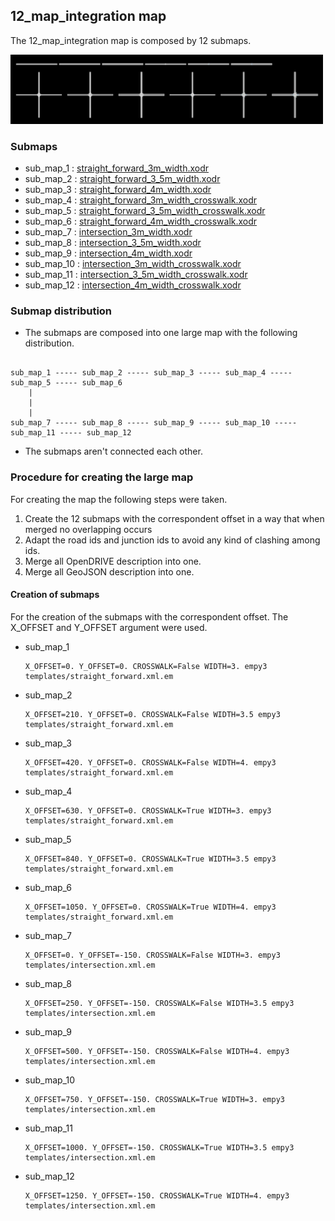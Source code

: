 ## 12_map_integration map


The 12_map_integration map is composed by 12 submaps.

<img src="../../docs/12_map_integration.jpg" width=500>

### Submaps


 - sub_map_1 : [straight_forward_3m_width.xodr](../../resources/straight_forward/straight_forward_3m_width.xodr)
 - sub_map_2 : [straight_forward_3_5m_width.xodr](../../resources/straight_forward/straight_forward_3_5m_width.xodr)
 - sub_map_3 : [straight_forward_4m_width.xodr](../../resources/straight_forward/straight_forward_4m_width.xodr)
 - sub_map_4 : [straight_forward_3m_width_crosswalk.xodr](../../resources/straight_forward/straight_forward_3m_width_crosswalk.xodr)
 - sub_map_5 : [straight_forward_3_5m_width_crosswalk.xodr](../../resources/straight_forward/straight_forward_3_5m_width_crosswalk.xodr)
 - sub_map_6 : [straight_forward_4m_width_crosswalk.xodr](../../resources/straight_forward/straight_forward_4m_width_crosswalk.xodr)
 - sub_map_7 : [intersection_3m_width.xodr](../../resources/intersection/intersection_3m_width.xodr)
 - sub_map_8 : [intersection_3_5m_width.xodr](../../resources/intersection/intersection_3_5m_width.xodr)
 - sub_map_9 : [intersection_4m_width.xodr](../../resources/intersection/intersection_4m_width.xodr)
 - sub_map_10 : [intersection_3m_width_crosswalk.xodr](../../resources/intersection/intersection_3m_width_crosswalk.xodr)
 - sub_map_11 : [intersection_3_5m_width_crosswalk.xodr](../../resources/intersection/intersection_3_5m_width_crosswalk.xodr)
 - sub_map_12 : [intersection_4m_width_crosswalk.xodr](../../resources/intersection/intersection_4m_width_crosswalk.xodr)

### Submap distribution


 - The submaps are composed into one large map with the following distribution.

```

sub_map_1 ----- sub_map_2 ----- sub_map_3 ----- sub_map_4 ----- sub_map_5 ----- sub_map_6
    |
    |
    |
sub_map_7 ----- sub_map_8 ----- sub_map_9 ----- sub_map_10 ----- sub_map_11 ----- sub_map_12
```

 - The submaps aren't connected each other.

### Procedure for creating the large map

For creating the map the following steps were taken.

1. Create the 12 submaps with the correspondent offset in a way that when merged no overlapping occurs
2. Adapt the road ids and junction ids to avoid any kind of clashing among ids.
3. Merge all OpenDRIVE description into one.
4. Merge all GeoJSON description into one.

#### Creation of submaps

For the creation of the submaps with the correspondent offset. The X_OFFSET and Y_OFFSET argument were used.


- sub_map_1
  ```
  X_OFFSET=0. Y_OFFSET=0. CROSSWALK=False WIDTH=3. empy3 templates/straight_forward.xml.em
  ```
- sub_map_2
  ```
  X_OFFSET=210. Y_OFFSET=0. CROSSWALK=False WIDTH=3.5 empy3 templates/straight_forward.xml.em
  ```
- sub_map_3
  ```
  X_OFFSET=420. Y_OFFSET=0. CROSSWALK=False WIDTH=4. empy3 templates/straight_forward.xml.em
  ```
- sub_map_4
  ```
  X_OFFSET=630. Y_OFFSET=0. CROSSWALK=True WIDTH=3. empy3 templates/straight_forward.xml.em
  ```
- sub_map_5
  ```
  X_OFFSET=840. Y_OFFSET=0. CROSSWALK=True WIDTH=3.5 empy3 templates/straight_forward.xml.em
  ```
- sub_map_6
  ```
  X_OFFSET=1050. Y_OFFSET=0. CROSSWALK=True WIDTH=4. empy3 templates/straight_forward.xml.em
  ```
- sub_map_7
  ```
  X_OFFSET=0. Y_OFFSET=-150. CROSSWALK=False WIDTH=3. empy3 templates/intersection.xml.em
  ```
- sub_map_8
  ```
  X_OFFSET=250. Y_OFFSET=-150. CROSSWALK=False WIDTH=3.5 empy3 templates/intersection.xml.em
  ```
- sub_map_9
  ```
  X_OFFSET=500. Y_OFFSET=-150. CROSSWALK=False WIDTH=4. empy3 templates/intersection.xml.em
  ```
- sub_map_10
  ```
  X_OFFSET=750. Y_OFFSET=-150. CROSSWALK=True WIDTH=3. empy3 templates/intersection.xml.em
  ```
- sub_map_11
  ```
  X_OFFSET=1000. Y_OFFSET=-150. CROSSWALK=True WIDTH=3.5 empy3 templates/intersection.xml.em
  ```
- sub_map_12
  ```
  X_OFFSET=1250. Y_OFFSET=-150. CROSSWALK=True WIDTH=4. empy3 templates/intersection.xml.em
  ```
